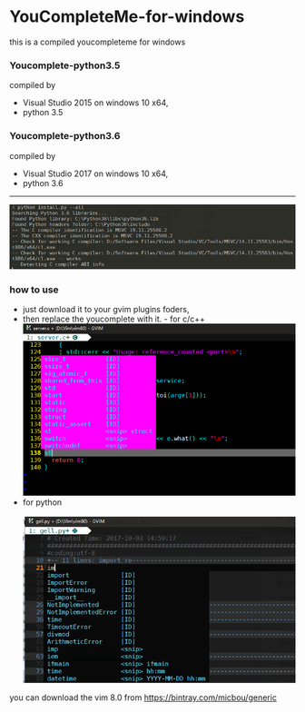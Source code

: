 # YouCompleteMe-for-windows
this is a compiled youcompleteme for windows
### Youcomplete-python3.5 
compiled  by
- Visual Studio 2015 on windows 10 x64, 
- python 3.5 
### Youcomplete-python3.6   
 compiled  by
- Visual Studio 2017 on windows 10 x64, 
- python 3.6  

---
![](https://github.com/CuriousFu/YouCompleteMe-for-windows/blob/master/screenshots/1.PNG)
### how to use 
- just download it to your gvim plugins foders,
- then replace the youcomplete with it.
- for c/c++  
![](https://github.com/CuriousFu/YouCompleteMe-for-windows/blob/master/screenshots/3.PNG)
- for python  
 ![](https://github.com/CuriousFu/YouCompleteMe-for-windows/blob/master/screenshots/4.PNG)

you can download the vim 8.0 from https://bintray.com/micbou/generic
